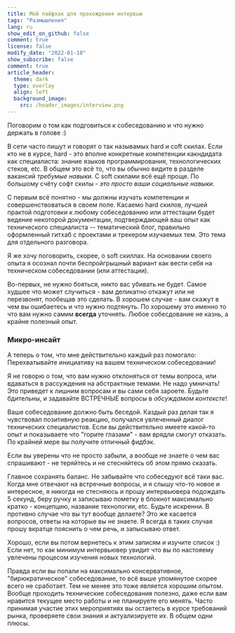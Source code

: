 ```yaml
---
title: Мой лайфхак для прохождения интервью
tags: "Размышления"
lang: ru
show_edit_on_github: false
comment: true
license: false
modify_date: "2022-01-10"
show_subscribe: false
comment: true
article_header:
  theme: dark
  type: overlay
  align: left
  background_image:
    src: /header_images/interview.png
---
```


Поговорим о том как подговиться к собеседованию и что нужно держать в голове :)
<!--more-->

В сети часто пишут и говорят о так называмых hard и coft скилах. Если кто не в курсе, hard - это вполне конкретные компетенции какндидата как специалиста: знание языков программирования, технологических стеков, etc. В общем это всё то, что вы обычно видите в разделе вакансий *требумые навыки*. С soft скилами всё ещё проще.
По большому счёту софт скилы - *это просто ваши социальные навыки*.

С первым всё понятно - мы должны изучать компетенции и совершенствоваться в своем поле. Касаемо hard скилов, лучшей практой подготовки к любому собеседованию или аттестации будет ведение некоторой документации, подтверждающей ваш опыт как технического специалиста -- тематический блог, правильно оформленный гитхаб с проектами и трекером изучаемых тем. Это тема для отдельного разговора. 

Я же хочу поговорить, скорее, о soft скиллах. На основании своего опыта я осознал почти беспройгрышный вариант как вести себя на техническом собеседовании (или аттестации).

Во-первых, не нужно бояться, никто вас убивать не будет. Самое худшее что может случиться - вам деликатно откажут или не перезвонят, пообещав это сделать. В хорошем случае - вам скажут в чем вы ошибаетесь и что нужно подтянуть. По хорошему это именно то что вам нужно самим **всегда** уточнять. Любое собесдование не казнь, а крайне полезный опыт.

### Микро-инсайт
А теперь о том, что мне действительно каждый раз помогало:
Перехватывайте инициативу на вашем техническом собеседовании!

Я не говорю о том, что вам нужно отклоняться от темы вопроса, или вдаваться в рассуждения на абстрактные темами. Не надо умничать! Это  приведет к лишним вопросам и вы сами себя зароете. Будьте бдительны, и задавайте ВСТРЕЧНЫЕ вопросы в *обсуждамом контексте*!

Ваше собеседование должно быть беседой. Каздый раз делая так я чувствовал позитивную реакцию, получался увлеченный диалог технических специалистов. Если вы действительно имеете какой-то опыт и показываете что "горите глазами" - вам врядли смогут отказать. По крайней мере вы получите отличный фидбэк. 

Если вы уверены что не просто забыли, а вообще не знаете о чем вас спрашивают - не теряйтесь и не стесняйтесь об этом прямо сказать.

Главное сохранять баланс. Не забывайте что собеседуют всё таки вас.
Когда мне отвечают на встречные вопросы, и я слышу что-то новое и интересное, я никогда не стесняюсь и прошу интервьювера подождать 5 секунд, беру ручку и записываю пометку в блокнот максимально кратко - концепцию, название технологии, etc. Будьте искренни. В противно случае что вы тут вообще делаете? Это же касается вопросов, ответы на которые вы не знаете. Я всегда в таких случая прошу вкратце пояснить о чем речь, и запысываю ответ.

Хорошо, если вы потом вернетесь к этим записям и изучите список :)
Если нет, то как минимум интервьювер увидит что вы по настояему увлечены процесом изучения новых технологий.

Правда если вы попали на максимально консервативное, "бирюкратическое" собеседование, то всё выше упомянутое скорее всего не сработает. Тем не менее это тоже является хорошим опытом. Вообще проходить технические собеседования полезно, даже если вам нравится текущее место работы и не планируете его менять. Часто принимая участие этих мероприятиях вы остаетесь в курсе требований рынка, проверяете свои знания и актуализируете их.
В общем одни плюсы.